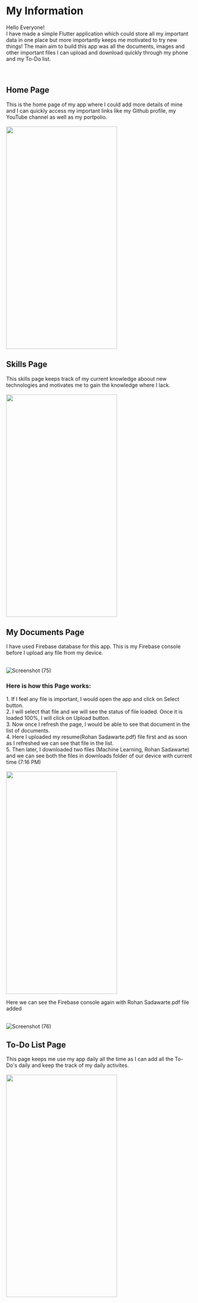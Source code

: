 # My Information

Hello Everyone!<br>
I have made a simple Flutter application which could store all my important data in one place but more importantly keeps me motivated to try new things! The main aim to build this app was all the documents, images and other important files I can upload and download quickly through my phone and my To-Do list.  
<br><br>

<h2>Home Page</h2>
This is the home page of my app where I could add more details of mine and I can quickly access my important links like my Github profile, my YouTube channel as well as my portpolio.<br><br>
<img src="https://user-images.githubusercontent.com/82522478/122677885-f01a7c80-d201-11eb-886c-8e24d1611048.gif" width="300" height="600">


<h2>Skills Page</h2>
This skills page keeps track of my current knowledge aboout new technologies and motivates me to gain the knowledge where I lack.<br><br>
<img src="https://user-images.githubusercontent.com/82522478/122678315-e8f46e00-d203-11eb-81fc-f9441d4c64c1.gif" width="300" height="600">




<h2>My Documents Page</h2>
I have used Firebase database for this app. This is my Firebase console before I upload any file from my device.<br><br>

![Screenshot (75)](https://user-images.githubusercontent.com/82522478/122678973-8badec00-d206-11eb-8c11-7fa490866ff6.png)

<h3>Here is how this Page works:</h3>
1. If I feel any file is important, I would open the app and click on Select button.<br>
2. I will select that file and we will see the status of file loaded. Once it is loaded 100%, I will click on Upload button.<br>                                     
3. Now once I refresh the page, I would be able to see that document in the list of documents.<br>
4. Here I uploaded my resume(Rohan Sadawarte.pdf) file first and as soon as I refreshed we can see that file in the list.<br>
5. Then later, I downloaded two files (Machine Learning, Rohan Sadawarte) and we can see both the files in downloads folder of our device with current time (7:16 PM)<br>
<br>

<img src="https://user-images.githubusercontent.com/82522478/122678396-53a5a980-d204-11eb-9e88-8af9164d9bf9.gif" width="300" height="600">

Here we can see the Firebase console again with Rohan Sadawarte.pdf file added<br><br>

![Screenshot (76)](https://user-images.githubusercontent.com/82522478/122678984-9bc5cb80-d206-11eb-913c-ed69c02edff7.png)


<h2>To-Do List Page</h2>
This page keeps me use my app daily all the time as I can add all the To-Do's daily and keep the track of my daily activites.<br><br>

<img src="https://user-images.githubusercontent.com/82522478/122678460-a7b08e00-d204-11eb-824a-26f06b47bd6d.gif" width="300" height="600">
